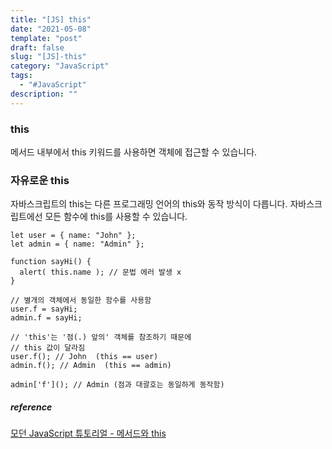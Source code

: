 ```yaml
---
title: "[JS] this"
date: "2021-05-08"
template: "post"
draft: false
slug: "[JS]-this"
category: "JavaScript"
tags:
  - "#JavaScript"
description: ""
---
```


### this

메서드 내부에서 this 키워드를 사용하면 객체에 접근할 수 있습니다.

### 자유로운 this

자바스크립트의 this는 다른 프로그래밍 언어의 this와 동작 방식이 다릅니다. 자바스크립트에선 모든 함수에 this를 사용할 수 있습니다.

```JS
let user = { name: "John" };
let admin = { name: "Admin" };

function sayHi() {
  alert( this.name ); // 문법 에러 발생 x
}

// 별개의 객체에서 동일한 함수를 사용함
user.f = sayHi;
admin.f = sayHi;

// 'this'는 '점(.) 앞의' 객체를 참조하기 때문에
// this 값이 달라짐
user.f(); // John  (this == user)
admin.f(); // Admin  (this == admin)

admin['f'](); // Admin (점과 대괄호는 동일하게 동작함)
```

##### reference
[모던 JavaScript 튜토리얼 - 메서드와 this](https://ko.javascript.info/object-methods)  